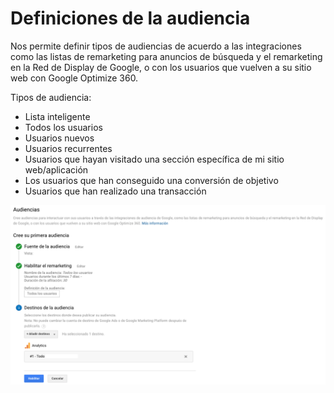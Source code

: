 # Definiciones de la audiencia

Nos permite definir tipos de audiencias de acuerdo a las integraciones como las listas de remarketing para anuncios de búsqueda y el remarketing en la Red de Display de Google, o con los usuarios que vuelven a su sitio web con Google Optimize 360.

Tipos de audiencia:

* Lista inteligente
* Todos los usuarios
* Usuarios nuevos
* Usuarios recurrentes
* Usuarios que hayan visitado una sección específica de mi sitio web/aplicación
* Los usuarios que han conseguido una conversión de objetivo
* Usuarios que han realizado una transacción

![](../../.gitbook/assets/captura-de-pantalla-2019-09-30-a-la-s-01.24.51.png)

